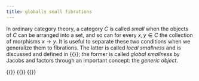```yaml
---
title: globally small fibrations
---
```


In ordinary category theory, a category $C$ is called *small* when the objects
of $C$ can be arranged into a set, and so can for every $x,y\in C$ the
collection of morphisms $x\to y$. It is useful to separate these two conditions
when we generalize them to fibrations. The latter is called *local smallness*
and is discussed and defined in {{<cref frct-000F>}}; the former is called *global
smallness* by Jacobs and factors through an important concept: the *generic object*.

{{<child frct-001D>}}
{{<child frct-000K>}}
{{<child frct-000P>}}

